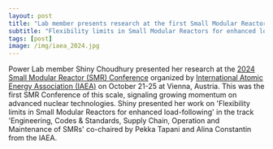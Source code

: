```yaml
---
layout: post
title: "Lab member presents research at the first Small Modular Reactor (SMR) Conference at IAEA in Vienna"
subtitle: "Flexibility limits in Small Modular Reactors for enhanced load-following"
tags: [post]
image: /img/iaea_2024.jpg
---
```



Power Lab member Shiny Choudhury presented her research at the [2024 Small Modular Reactor (SMR) Conference](https://www.iaea.org/events/smr2024) organized by [International Atomic Energy Association (IAEA)](https://www.iaea.org/) on October 21-25 at Vienna, Austria.  This was the first SMR Conference of this scale, signaling growing momentum on advanced nuclear technologies. Shiny presented her work on 'Flexibility limits in Small Modular Reactors for enhanced load-following' in the track 'Engineering, Codes & Standards, Supply Chain, Operation and Maintenance of SMRs' co-chaired by Pekka Tapani and Alina Constantin from the IAEA.


